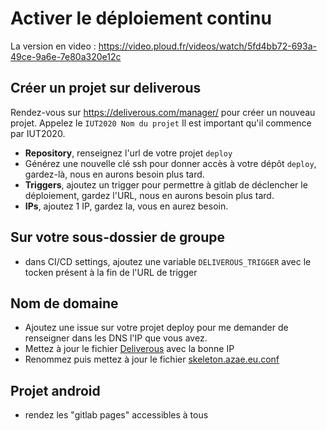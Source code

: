 # Activer le déploiement continu

La version en video : https://video.ploud.fr/videos/watch/5fd4bb72-693a-49ce-9a6e-7e80a320e12c

## Créer un projet sur deliverous

Rendez-vous sur https://deliverous.com/manager/ pour créer un nouveau projet. Appelez le `IUT2020 Nom du projet` Il est important qu'il commence par IUT2020.

* **Repository**, renseignez l'url de votre projet `deploy`
* Générez une nouvelle clé ssh pour donner accès à votre dépôt `deploy`, gardez-là, nous en aurons besoin plus tard.
* **Triggers**, ajoutez un trigger pour permettre à gitlab de déclencher le déploiement, gardez l'URL, nous en aurons besoin plus tard.
* **IPs**, ajoutez 1 IP, gardez la, vous en aurez besoin.

## Sur votre sous-dossier de groupe

* dans CI/CD settings, ajoutez une variable `DELIVEROUS_TRIGGER` avec le tocken présent à la fin de l'URL de trigger

## Nom de domaine

* Ajoutez une issue sur votre projet deploy pour me demander de renseigner dans les DNS l'IP que vous avez.
* Mettez à jour le fichier [Deliverous](Deliverous) avec la bonne IP
* Renommez puis mettez à jour le fichier [skeleton.azae.eu.conf](skeleton.azae.eu.conf)

## Projet android

* rendez les "gitlab pages" accessibles à tous
